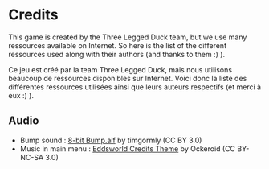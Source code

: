 # Credits

  This game is created by the Three Legged Duck team, but we use many ressources available on Internet.
So here is the list of the different ressources used along with their authors (and thanks to them :) ).

Ce jeu est créé par la team Three Legged Duck, mais nous utilisons beaucoup de ressources disponibles sur Internet.
Voici donc la liste des différentes ressources utilisées ainsi que leurs auteurs respectifs (et merci à eux :) ).
## Audio

 - Bump sound : [8-bit Bump.aif][1] by timgormly (CC BY 3.0)
 - Music in main menu : [Eddsworld Credits Theme][2] by Ockeroid (CC BY-NC-SA 3.0)

 
  [1]: https://www.freesound.org/people/timgormly/sounds/170141/
  [2]: Eddsworld%20Credits%20Theme
